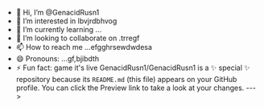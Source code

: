 - 👋 Hi, I’m @GenacidRusn1
- 👀 I’m interested in lbvjrdbhvog
- 🌱 I’m currently learning ...
- 💞️ I’m looking to collaborate on .trregf
- 📫 How to reach me ...efgghrsewdwdesa
- 😄 Pronouns: ...gf,bjibdth
- ⚡ Fun fact: game it's live
GenacidRusn1/GenacidRusn1 is a ✨ special ✨ repository because its `README.md` (this file) appears on your GitHub profile.
You can click the Preview link to take a look at your changes.
--->
